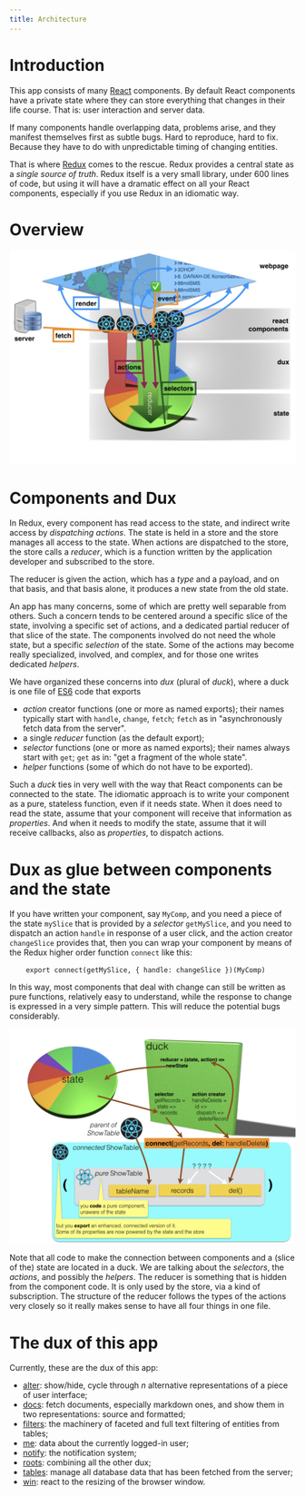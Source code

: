 ```yaml
---
title: Architecture
---
```


# Introduction
This app consists of many [React](React) components.
By default React components have a private state where they can store everything that changes
in their life course. That is: user interaction and server data.

If many components handle overlapping data, problems arise, and they manifest themselves first as subtle bugs.
Hard to reproduce, hard to fix. Because they have to do with unpredictable timing of changing entities.

That is where [Redux](React#redux) comes to the rescue.
Redux provides a central state as a *single source of truth*.
Redux itself is a very small library, under 600 lines of code, but using it will have a dramatic effect on
all your React components, especially if you use Redux in an idiomatic way.

# Overview
![diag](design/design.007.jpeg)

# Components and Dux
In Redux, every component has read access to the state, and indirect write access by *dispatching* *actions*.
The state is held in a store and the store manages all access to the state.
When actions are dispatched to the store, the store calls a *reducer*,
which is a function written by the application developer and subscribed to the store.

The reducer is given the action, which has a *type* and a payload, and on that basis, and that basis alone,
it produces a new state from the old state.

An app has many concerns, some of which are pretty well separable from others.
Such a concern tends to be centered around a specific slice of the state,
involving a specific set of actions, and a dedicated partial reducer of that slice of the state.
The components involved do not need the whole state, but a specific *selection* of the state.
Some of the actions may become really specialized, involved, and complex, and for those
one writes dedicated *helpers*.

We have organized these concerns into *dux* (plural of *duck*), where a duck is one file of [ES6](ES6) code that
exports

* *action* creator functions (one or more as named exports); their names typically start with `handle`, `change`, `fetch`;
  `fetch` as in "asynchronously fetch data from the server".
* a single *reducer* function (as the default export);
* *selector* functions (one or more as named exports); their names always start with `get`;
  `get` as in: "get a fragment of the whole state".
* *helper* functions (some of which do not have to be exported).

Such a *duck* ties in very well with the way that React components can be connected to the state.
The idiomatic approach is to write your component as a pure, stateless function, even if it needs state.
When it does need to read the state, assume that your component will receive that information as *properties*.
And when it needs to modify the state, assume that it will receive callbacks, also as *properties*, to dispatch actions.

# Dux as glue between components and the state
If you have written your component, say `MyComp`, and you need a piece of the state `mySlice` that is provided by a *selector*
`getMySlice`, and you need to dispatch an action `handle` in response of a user click, and the action creator
`changeSlice` provides that, then you can wrap your component by means of the Redux higher order function `connect` like this:

```es6
    export connect(getMySlice, { handle: changeSlice })(MyComp)
```

In this way, most components that deal with change can still be written as pure functions, relatively easy to understand,
while the response to change is expressed in a very simple pattern.
This will reduce the potential bugs considerably.

![diag](design/design.008.jpeg)

Note that all code to make the connection between components and a (slice of the) state are located in a duck.
We are talking about the *selectors*, the *actions*, and possibly the *helpers*.
The reducer is something that is hidden from the component code.
It is only used by the store, via a kind of subscription.
The structure of the reducer follows the types of the actions very closely
so it really makes sense to have all four things in one file.

# The dux of this app
Currently, these are the dux of this app:

* [alter](Dux#alter): show/hide, cycle through *n* alternative representations of a piece of user interface;
* [docs](Dux#docs): fetch documents, especially markdown ones, and show them in two representations: source and formatted;
* [filters](Dux#filters): the machinery of faceted and full text filtering of entities from tables;
* [me](Dux#me): data about the currently logged-in user;
* [notify](Dux#notify): the notification system;
* [roots](Dux#roots): combining all the other dux;
* [tables](Dux#tables): manage all database data that has been fetched from the server;
* [win](Dux#win): react to the resizing of the browser window.

